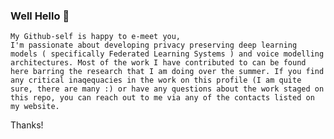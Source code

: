 ### Well Hello 👋
```
My Github-self is happy to e-meet you, 
I'm passionate about developing privacy preserving deep learning models ( specifically Federated Learning Systems ) and voice modelling architectures. Most of the work I have contributed to can be found here barring the research that I am doing over the summer. If you find any critical inaqequacies in the work on this profile (I am quite sure, there are many :) or have any questions about the work staged on this repo, you can reach out to me via any of the contacts listed on my website.  
```
Thanks! 
<!--
**harshitadd/Harshitadd** is a ✨ _special_ ✨ repository because its `README.md` (this file) appears on your GitHub profile.

Here are some ideas to get you started:

- 🔭 I’m currently working on ...
- 🌱 I’m currently learning ...
- 👯 I’m looking to collaborate on ...
- 🤔 I’m looking for help with ...
- 💬 Ask me about ...
- 📫 How to reach me: ...
- 😄 Pronouns: ...
- ⚡ Fun fact: ...
-->
